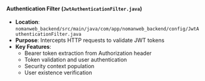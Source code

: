 #### Authentication Filter (`JwtAuthenticationFilter.java`)
- **Location**: `nomanweb_backend/src/main/java/com/app/nomanweb_backend/config/JwtAuthenticationFilter.java`
- **Purpose**: Intercepts HTTP requests to validate JWT tokens
- **Key Features**:
  - Bearer token extraction from Authorization header
  - Token validation and user authentication
  - Security context population
  - User existence verification

